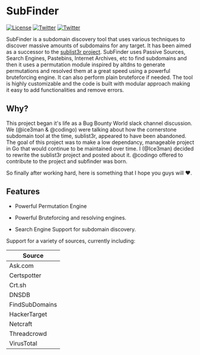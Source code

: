 # SubFinder
[![License](https://img.shields.io/badge/license-MIT-_red.svg)](https://opensource.org/licenses/MIT)
[![Twitter](https://img.shields.io/badge/twitter-@Ice3man543-blue.svg)](https://twitter.com/Ice3man543)
[![Twitter](https://img.shields.io/badge/twitter-@codingo__-blue.svg)](https://twitter.com/codingo_)

SubFinder is a subdomain discovery tool that uses various techniques to discover massive amounts of subdomains for any target. It has been aimed as a successor to the [sublist3r project](https://github.com/aboul3la/Sublist3r). SubFinder uses Passive Sources, Search Engines, Pastebins, Internet Archives, etc to find subdomains and then it uses a permutation module inspired by altdns to generate permutations and resolved them at a great speed using a powerful bruteforcing engine. It can also perform plain bruteforce if needed. The tool is highly customizable and the code is built with modular approach making it easy to add functionalities and remove errors.

## Why?

This project began it's life as a Bug Bounty World slack channel discussion. We (@ice3man & @codingo) were talking about how the cornerstone subdomain tool at the time, sublist3r, appeared to have been abandoned. The goal of this project was to make a low dependancy, manageable project in Go that would continue to be maintained over time. I (@Ice3man) decided to rewrite the sublist3r project and posted about it. @codingo offered to contribute to the project and subfinder was born. 

So finally after working hard, here is something that I hope you guys will :heart:.

## Features

- Powerful Permutation Engine 

- Powerful Bruteforcing and resolving engines.

- Search Engine Support for subdomain discovery.

Support for a variety of sources, currently including:

| Source         |
|----------------|
| Ask.com        |
| Certspotter    |
| Crt.sh         |
| DNSDB          |
| FindSubDomains |
| HackerTarget   |
| Netcraft       |
| Threadcrowd    |
| VirusTotal     |

